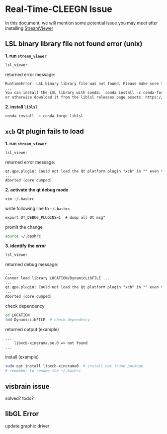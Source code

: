 # Real-Time-CLEEGN Issue

In this document, we will mention some potential issue you may meet after installing [StreamViewer](https://github.com/intheon/stream_viewer)

## LSL binary library file not found error (unix)

**1. run `stream_viewer`**

```sh
lsl_viewer
```

returned error message:

```txt
RuntimeError: LSL binary library file was not found. Please make sure that the binary file can be found in the package lib folder
...
You can install the LSL library with conda: `conda install -c conda-forge liblsl`
or otherwise download it from the liblsl releases page assets: https://github.com/sccn/liblsl/releases
```

**2. install `liblsl`**

```bash
conda install -c conda-forge liblsl
```

## `xcb` Qt plugin fails to load

**1. run `stream_viewer`**

```sh
lsl_viewer
```

returned error message:

```txt
qt.qpa.plugin: Could not load the Qt platform plugin "xcb" in "" even though it was found.
...
Aborted (core dumped)
```

**2. activate the qt debug mode** 

```sh
vim ~/.bashrc
```

write following line to `~/.bashrc`

```txt
export QT_DEBUG_PLUGINS=1  # dump all Qt msg"
```

promit the change

```bash
source ~/.bashrc
```

**3. identify the error**

```sh
lsl_viewer
```

returned debug message:

```txt
...
Cannot load library LOCATION/DynamicLibFILE ...
...
qt.qpa.plugin: Could not load the Qt platform plugin "xcb" in "" even though it was found.
...
Aborted (core dumped)
```

check dependency

```sh
cd LOCATION
ldd DynamicLibFILE  # check dependency
```

returned output (example) 

```txt
...
    libxcb-xinerama.so.0 => not found
...
```

install (example)

```sh
sudo apt install libxcb-xinerama0  # install not found package
# remember to resume the ~/.bashrc
```

## visbrain issue

solved? todo?

## libGL Error

update graphic driver
